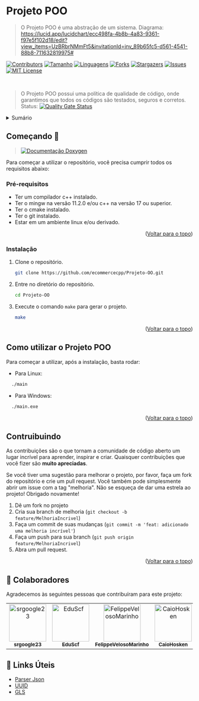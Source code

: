 <div id="top"></div>

# Projeto POO

> O Projeto POO é uma abstração de um sistema.
> Diagrama: https://lucid.app/lucidchart/ecc498fa-4b8b-4a83-9361-f97e5f102d18/edit?view_items=UzBRbrNMmFt5&invitationId=inv_89b65fc5-d561-4541-88b8-711632819975#

[![Contributors][contributors-shield]][contributors-url]
[![Tamanho][tamanho-shield]][tamanho-url]
[![Linguagens][linguagens-shield]][linguagens-url]
[![Forks][forks-shield]][forks-url]
[![Stargazers][stars-shield]][stars-url]
[![Issues][issues-shield]][issues-url]
[![MIT License][license-shield]][license-url]

<br/>

> O Projeto POO possui uma política de qualidade de código, onde garantimos que todos os códigos são testados, seguros e corretos. Status:           [![Quality Gate Status](https://sonarcloud.io/api/project_badges/measure?project=ecommercecpp_ecommercecpp&metric=alert_status)](https://sonarcloud.io/summary/new_code?id=ecommercecpp_ecommercecpp)

<!-- TABLE OF CONTENTS -->
<details>
  <summary>Sumário</summary>
  <ol>
    <li>
      <a href="#ecommercecpp">O Projeto</a>
    </li>
    <li>
      <a href="#começando-">Começando 🚀</a>
      <ul>
        <li><a href="#pré-requisitos">Pré-requisitos</a></li>
        <li><a href="#instalação">Instalação</a></li>
      </ul>
    </li>
    <li><a href="#como-utilizar-o-ecommercecpp">Como utilizar o Projeto POO</a></li>
    <li><a href="#contruibuindo">Contruibuindo</a></li>
    <li><a href="#-colaboradores">🤝 Colaboradores</a></li>
    <li><a href="#-links-úteis">🔗 Links Úteis</a></li>
  </ol>
</details>


## Começando 🚀

> [![Documentação Doxygen][documentacao-shield]][documentacao-url]

Para começar a utilizar o repositório, você precisa cumprir todos os requisitos abaixo:

### Pré-requisitos

* Ter um compilador c++ instalado.
* Ter o mingw na versão 11.2.0 e/ou c++ na versão 17 ou superior.
* Ter o cmake instalado.
* Ter o git instalado.
* Estar em um ambiente linux e/ou derivado.

<p align="right">(<a href="#top">Voltar para o topo</a>)</p>

### Instalação

1. Clone o repositório.
   ```sh
   git clone https://github.com/ecommercecpp/Projeto-OO.git
   ```
2. Entre no diretório do repositório.
    ```sh
    cd Projeto-OO
    ```
3. Execute o comando `make` para gerar o projeto.
    ```sh
    make
    ```
<p align="right">(<a href="#top">Voltar para o topo</a>)</p>

## Como utilizar o Projeto POO

Para começar a utilizar, após a instalação, basta rodar:

- Para Linux:

```sh
  ./main
```
- Para Windows:

```sh
  ./main.exe
```

<p align="right">(<a href="#top">Voltar para o topo</a>)</p>

## Contruibuindo

As contribuições são o que tornam a comunidade de código aberto um lugar incrível para aprender, inspirar e criar. Quaisquer contribuições que você fizer são **muito apreciadas**.

Se você tiver uma sugestão para melhorar o projeto, por favor, faça um fork do repositório e crie um pull request. Você também pode simplesmente abrir um issue com a tag "melhoria".
Não se esqueça de dar uma estrela ao projeto! Obrigado novamente!

1. Dê um fork no projeto
2. Cria sua branch de melhoria (`git checkout -b feature/MelhoriaIncrivel`)
3. Faça um commit de suas mudanças (`git commit -m 'feat: adicionado uma melhoria incrível'`)
4. Faça um push para sua branch (`git push origin feature/MelhoriaIncrivel`)
5. Abra um pull request.

<p align="right">(<a href="#top">Voltar para o topo</a>)</p>


## 🤝 Colaboradores

Agradecemos às seguintes pessoas que contribuíram para este projeto:

<table>
  <tr>
    <td align="center">
      <a href="#">
        <img src="https://avatars3.githubusercontent.com/u/62403037" width="100px;" alt="srgoogle23"/><br>
        <sub>
          <b>srgoogle23</b>
        </sub>
      </a>
    </td>
    <td align="center">
      <a href="#">
        <img src="https://avatars3.githubusercontent.com/u/102927669" width="100px;" alt="EduScf"/><br>
        <sub>
          <b>EduScf</b>
        </sub>
      </a>
    </td>
    <td align="center">
      <a href="#">
        <img src="https://avatars3.githubusercontent.com/u/60450622" width="100px;" alt="FelippeVelosoMarinho"/><br>
        <sub>
          <b>FelippeVelosoMarinho</b>
        </sub>
      </a>
    </td>
    <td align="center">
      <a href="#">
        <img src="https://avatars3.githubusercontent.com/u/97640125" width="100px;" alt="CaioHosken"/><br>
        <sub>
          <b>CaioHosken</b>
        </sub>
      </a>
    </td>
  </tr>
</table>


## 🔗 Links Úteis

- [Parser Json](https://github.com/eteran/cpp-json)
- [UUID](https://github.com/mariusbancila/stduuid)
- [GLS](https://github.com/microsoft/GSL)

[documentacao-shield]: https://img.shields.io/badge/Documentação%20Doxygen-clique%20aqui-blue
[documentacao-url]: https://ecommercecpp.github.io/ecommercecpp/annotated.html
[linguagens-shield]: https://img.shields.io/github/languages/count/ecommercecpp/Projeto-OO?style=for-the-badge
[linguagens-url]: https://github.com/ecommercecpp/Projeto-OO/
[tamanho-shield]: https://img.shields.io/github/repo-size/ecommercecpp/Projeto-OO?style=for-the-badge
[tamanho-url]: https://github.com/ecommercecpp/Projeto-OO/
[contributors-shield]: https://img.shields.io/github/contributors/ecommercecpp/Projeto-OO.svg?style=for-the-badge
[contributors-url]: https://github.com/ecommercecpp/Projeto-OO/graphs/contributors
[forks-shield]: https://img.shields.io/github/forks/ecommercecpp/Projeto-OO.svg?style=for-the-badge
[forks-url]: https://github.com/ecommercecpp/Projeto-OO/network/members
[stars-shield]: https://img.shields.io/github/stars/ecommercecpp/Projeto-OO.svg?style=for-the-badge
[stars-url]: https://github.com/ecommercecpp/Projeto-OO/stargazers
[issues-shield]: https://img.shields.io/github/issues/ecommercecpp/Projeto-OO.svg?style=for-the-badge
[issues-url]: https://github.com/ecommercecpp/Projeto-OO/issues
[license-shield]: https://img.shields.io/github/license/ecommercecpp/Projeto-OO.svg?style=for-the-badge
[license-url]: https://github.com/ecommercecpp/Projeto-OO/blob/master/LICENSE.txt
